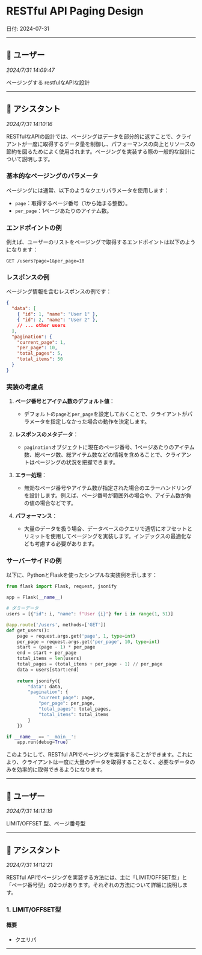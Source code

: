 # RESTful API Paging Design

日付: 2024-07-31

---

## 👤 ユーザー
*2024/7/31 14:09:47*

ページングする restfulなAPIな設計

---

## 🤖 アシスタント
*2024/7/31 14:10:16*

RESTfulなAPIの設計では、ページングはデータを部分的に返すことで、クライアントが一度に取得するデータ量を制御し、パフォーマンスの向上とリソースの節約を図るためによく使用されます。ページングを実装する際の一般的な設計について説明します。

### 基本的なページングのパラメータ
ページングには通常、以下のようなクエリパラメータを使用します：

- `page`：取得するページ番号（1から始まる整数）。
- `per_page`：1ページあたりのアイテム数。

### エンドポイントの例
例えば、ユーザーのリストをページングで取得するエンドポイントは以下のようになります：

```
GET /users?page=1&per_page=10
```

### レスポンスの例
ページング情報を含むレスポンスの例です：

```json
{
  "data": [
    { "id": 1, "name": "User 1" },
    { "id": 2, "name": "User 2" },
    // ... other users
  ],
  "pagination": {
    "current_page": 1,
    "per_page": 10,
    "total_pages": 5,
    "total_items": 50
  }
}
```

### 実装の考慮点

1. **ページ番号とアイテム数のデフォルト値**：
   - デフォルトの`page`と`per_page`を設定しておくことで、クライアントがパラメータを指定しなかった場合の動作を決定します。

2. **レスポンスのメタデータ**：
   - `pagination`オブジェクトに現在のページ番号、1ページあたりのアイテム数、総ページ数、総アイテム数などの情報を含めることで、クライアントはページングの状況を把握できます。

3. **エラー処理**：
   - 無効なページ番号やアイテム数が指定された場合のエラーハンドリングを設計します。例えば、ページ番号が範囲外の場合や、アイテム数が負の値の場合などです。

4. **パフォーマンス**：
   - 大量のデータを扱う場合、データベースのクエリで適切にオフセットとリミットを使用してページングを実装します。インデックスの最適化なども考慮する必要があります。

### サーバーサイドの例
以下に、PythonとFlaskを使ったシンプルな実装例を示します：

```python
from flask import Flask, request, jsonify

app = Flask(__name__)

# ダミーデータ
users = [{"id": i, "name": f"User {i}"} for i in range(1, 51)]

@app.route('/users', methods=['GET'])
def get_users():
    page = request.args.get('page', 1, type=int)
    per_page = request.args.get('per_page', 10, type=int)
    start = (page - 1) * per_page
    end = start + per_page
    total_items = len(users)
    total_pages = (total_items + per_page - 1) // per_page
    data = users[start:end]
    
    return jsonify({
        "data": data,
        "pagination": {
            "current_page": page,
            "per_page": per_page,
            "total_pages": total_pages,
            "total_items": total_items
        }
    })

if __name__ == '__main__':
    app.run(debug=True)
```

このようにして、RESTful APIでページングを実装することができます。これにより、クライアントは一度に大量のデータを取得することなく、必要なデータのみを効率的に取得できるようになります。

---

## 👤 ユーザー
*2024/7/31 14:12:19*

LIMIT/OFFSET 型、ページ番号型

---

## 🤖 アシスタント
*2024/7/31 14:12:21*

RESTful APIでページングを実装する方法には、主に「LIMIT/OFFSET型」と「ページ番号型」の2つがあります。それぞれの方法について詳細に説明します。

### 1. LIMIT/OFFSET型

#### 概要
- クエリパ

---
